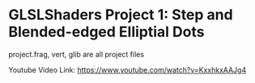 ﻿# GLSLShaders Project 1: Step and Blended-edged Elliptial Dots
project.frag, vert, glib are all project files

Youtube Video Link: https://www.youtube.com/watch?v=KxxhkxAAJg4
